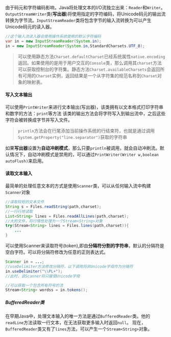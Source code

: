 由于码元和字符编码影响，Java将处理文本的I/O流独立出来：`Reader`和`Writer`。
`OutputStreamWriter`类(**写出器**)将使用指定的字符编码，将Unicode码元的输出流转换为字节流。`InputStreamReader`类将包含字节的输入流转换为可以产生Unicode码元的读入器。
```java
//这个输入流读入器会使用操作系统使用的默认字符编码
var in = new InputStreamReader(System.in);
in = new InputStreamReader(System.in,StandardCharsets.UTF_8);
```
>可以使用静态方法`Charset.defaultCharset`已经系统属性`native.encoding`返回。如果使用的是用于用户交互的`Console`类，那么调用其`charset`方法可以获取控制台的字符集。静态方法`Charset.availableCharsets`会返回所有可用的`Charset`实例，返回结果是一个从字符集的规范名称到`Charset`对象的映射表。
#### 写入文本输出
可以使用`PrintWriter`来进行文本输出(写出器)，该类拥有以文本格式打印字符串和数字的方法：`print`等方法
该类的输出方法会将字符写入到输出流中，之后这些字符会被转换成字节并写入文件。
>`println`方法会在行尾添加当前操作系统的行结束符，也就是通过调用`System.getProperty("line.separator")`获取的字符串

如果**写出器**设置为**自动冲刷模式**，那么只要`println`被调用，就会自动冲刷流。默认情况下，自动冲刷模式是禁用的，可以通过`PrintWriter(Writer w,boolean autoFlush)`来启用。
#### 读取文本输入
最简单的处理任意文本的方式是使用`Scanner`类，可以从任何输入流中构建`Scanner`对象
```java
//读取较短的文本文件
String s = Files.readString(path,charset);
//一行行地读取
List<String> lines = Files.readAllLines(path,charset);
//大的文件，将行惰性处理为一个Stream<String>对象
try(Stream<String> lines = Files.lines(path,charset)){
	...
}
```
可以使用Scanner来读取符号(token),即由**分隔符分割的字符串**，默认的分隔符是空白字符。可以将分隔符修改为任意的正则表达式。
```java
Scanner in = ...;
//useDelimiter方法修改分隔符，以下调用将非Unicode字母作为分隔符
in.useDelimiter("\\PL+");
//此时，该Scanner将只接受Unicode字母

//可以获取一个包含所有符号的流
Stream<String> wordss = in.tokens();
```
##### BufferedReader类
在早期Java中，处理文本输入的唯一方法是通过`BufferedReader`类。他的`readLine`方法读取一行文本，在无法获取更多输入时返回`null`。
现在，`BufferedReader`类又有了`lines`方法，可以产生一个`Stream<String>`对象。